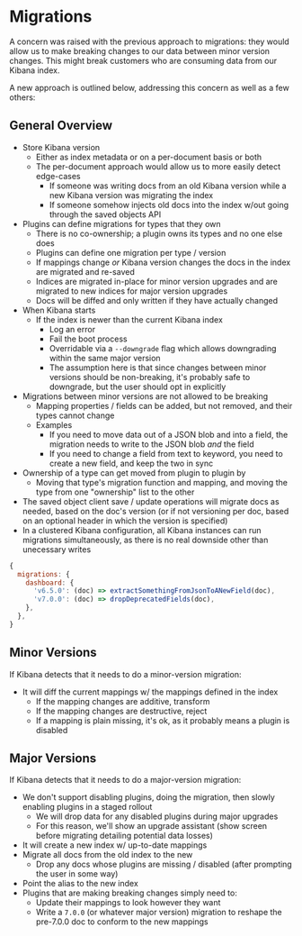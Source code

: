 # Migrations

A concern was raised with the previous approach to migrations: they would allow us to make breaking changes to our data between minor version changes. This might break customers who are consuming data from our Kibana index.

A new approach is outlined below, addressing this concern as well as a few others:


## General Overview

- Store Kibana version
  - Either as index metadata or on a per-document basis or both
  - The per-document approach would allow us to more easily detect edge-cases
    - If someone was writing docs from an old Kibana version while a new Kibana version was migrating the index
    - If someone somehow injects old docs into the index w/out going through the saved objects API
- Plugins can define migrations for types that they own
  - There is no co-ownership; a plugin owns its types and no one else does
  - Plugins can define one migration per type / version
  - If mappings change *or* Kibana version changes the docs in the index are migrated and re-saved
  - Indices are migrated in-place for minor version upgrades and are migrated to new indices for major version upgrades
  - Docs will be diffed and only written if they have actually changed
- When Kibana starts
  - If the index is newer than the current Kibana index
    - Log an error
    - Fail the boot process
    - Overridable via a `--downgrade` flag which allows downgrading within the same major version
    - The assumption here is that since changes between minor versions should be non-breaking, it's probably safe to downgrade, but the user should opt in explicitly
- Migrations between minor versions are not allowed to be breaking
  - Mapping properties / fields can be added, but not removed, and their types cannot change
  - Examples
    - If you need to move data out of a JSON blob and into a field, the migration needs to write to the JSON blob *and* the field
    - If you need to change a field from text to keyword, you need to create a new field, and keep the two in sync
- Ownership of a type can get moved from plugin to plugin by
  - Moving that type's migration function and mapping, and moving the type from one "ownership" list to the other
- The saved object client save / update operations will migrate docs as needed, based on the doc's version (or if not versioning per doc, based on an optional header in which the version is specified)
- In a clustered Kibana configuration, all Kibana instances can run migrations simultaneously, as there is no real downside other than unecessary writes


```js
{
  migrations: {
    dashboard: {
      'v6.5.0': (doc) => extractSomethingFromJsonToANewField(doc),
      'v7.0.0': (doc) => dropDeprecatedFields(doc),
    },
  },
}
```


## Minor Versions

If Kibana detects that it needs to do a minor-version migration:

- It will diff the current mappings w/ the mappings defined in the index
  - If the mapping changes are additive, transform
  - If the mapping changes are destructive, reject
  - If a mapping is plain missing, it's ok, as it probably means a plugin is disabled


## Major Versions

If Kibana detects that it needs to do a major-version migration:

- We don't support disabling plugins, doing the migration, then slowly enabling plugins in a staged rollout
  - We will drop data for any disabled plugins during major upgrades
  - For this reason, we'll show an upgrade assistant (show screen before migrating detailing potential data losses)
- It will create a new index w/ up-to-date mappings
- Migrate all docs from the old index to the new
  - Drop any docs whose plugins are missing / disabled (after prompting the user in some way)
- Point the alias to the new index
- Plugins that are making breaking changes simply need to:
  - Update their mappings to look however they want
  - Write a `7.0.0` (or whatever major version) migration to reshape the pre-7.0.0 doc to conform to the new mappings
  
